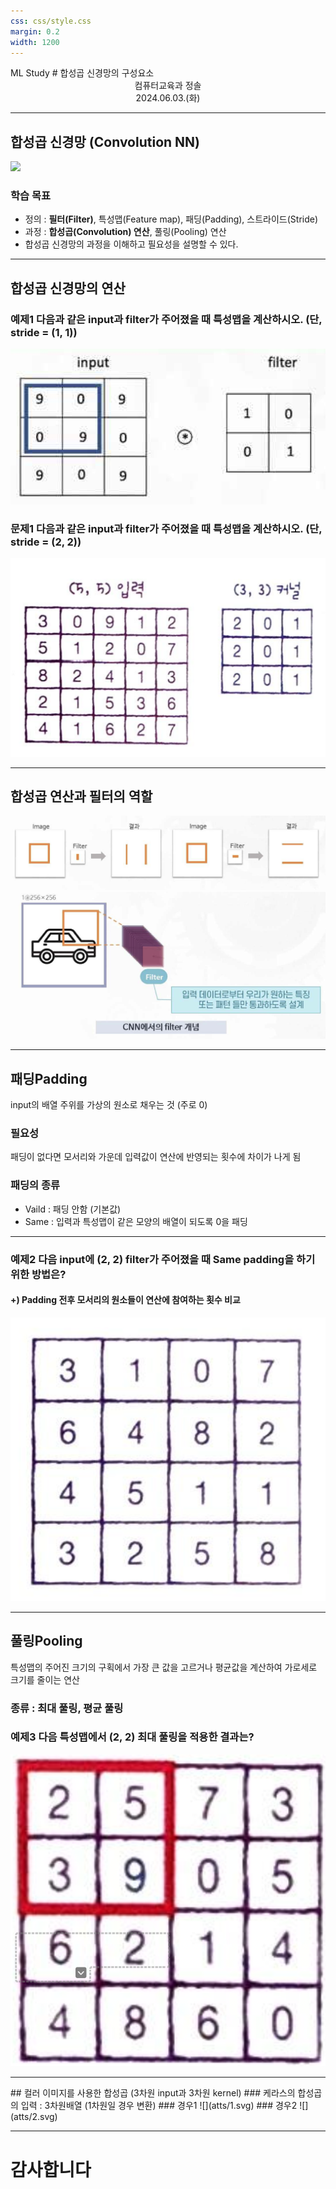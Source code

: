 ```yaml
---
css: css/style.css
margin: 0.2
width: 1200
---
```

<grid drag="100 3" drop="0 5" bg="#555555">
ML Study<!-- element style="font-size:13pt;color:white;margin-top:30px"pad="10px" -->
</grid>

<grid drag="100 50" drop="0 20">
# 합성곱 신경망의 구성요소
</grid>
<grid drag="100 5" drop="0 70" >
<center>컴퓨터교육과 정솔 <br>
2024.06.03.(화)</center>
</grid>

---
## 합성곱 신경망 (Convolution NN)

![](https://saturncloud.io/images/blog/a-comprehensive-guide-to-convolutional-neural-networks-the-eli5-way.webp)

### 학습 목표
* 정의 : **필터(Filter)**, 특성맵(Feature map), 패딩(Padding), 스트라이드(Stride)
* 과정 : **합성곱(Convolution) 연산**, 풀링(Pooling) 연산
* 합성곱 신경망의 과정을 이해하고 필요성을 설명할 수 있다.

---

## 합성곱 신경망의 연산 
### **예제1** 다음과 같은 input과 filter가 주어졌을 때 특성맵을 계산하시오. (단, stride = (1, 1))
![|350](atts/ex1.png)
### **문제1** 다음과 같은 input과 filter가 주어졌을 때 특성맵을 계산하시오. (단, stride = (2, 2))
![|400](atts/q1.png)<!-- element style="margin-top:-20px;"-->


---
## 합성곱 연산과 필터의 역할
![|750](atts/f1.png)
![|750](atts/f2.png)<!-- element style="margin-top:-20px;"-->

---
## 패딩Padding 
input의 배열 주위를 가상의 원소로 채우는 것 (주로 0)

### 필요성
패딩이 없다면 모서리와 가운데 입력값이 연산에 반영되는 횟수에 차이가 나게 됨

### 패딩의 종류
* Vaild : 패딩 안함 (기본값)
* Same : 입력과 특성맵이 같은 모양의 배열이 되도록 0을 패딩


---

### **예제2** 다음 input에 (2, 2) filter가 주어졌을 때 Same padding을 하기 위한 방법은?
#### +) Padding 전후 모서리의 원소들이 연산에 참여하는 횟수 비교

![|250](atts/pad1.png)



---
## 풀링Pooling
특성맵의 주어진 크기의 구획에서 가장 큰 값을 고르거나 평균값을 계산하여 가로세로 크기를 줄이는 연산
### 종류 : 최대 풀링, 평균 풀링
### 예제3 다음 특성맵에서 (2, 2) 최대 풀링을 적용한 결과는?
![|300](atts/po1.png)

---


<grid drag="100 20" drop="0 5">
## 컬러 이미지를 사용한 합성곱 (3차원 input과 3차원 kernel)
### 케라스의 합성곱의 입력 : 3차원배열 (1차원일 경우 변환)
</grid>

<grid drag="30" drop="4 30" >
### 경우1 
![](atts/1.svg)
</grid>

<grid drag="30" drop="50 30" >
### 경우2
![](atts/2.svg)
</grid>

---

# 감사합니다
